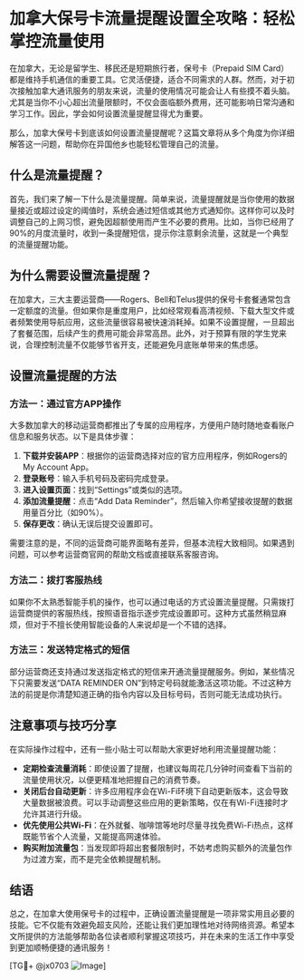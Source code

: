 # 加拿大保号卡流量提醒设置全攻略：轻松掌控流量使用

在加拿大，无论是留学生、移民还是短期旅行者，保号卡（Prepaid SIM Card）都是维持手机通信的重要工具。它灵活便捷，适合不同需求的人群。然而，对于初次接触加拿大通讯服务的朋友来说，流量的使用情况可能会让人有些摸不着头脑。尤其是当你不小心超出流量限额时，不仅会面临额外费用，还可能影响日常沟通和学习工作。因此，学会如何设置流量提醒显得尤为重要。

那么，加拿大保号卡到底该如何设置流量提醒呢？这篇文章将从多个角度为你详细解答这一问题，帮助你在异国他乡也能轻松管理自己的流量。

## 什么是流量提醒？

首先，我们来了解一下什么是流量提醒。简单来说，流量提醒就是当你使用的数据量接近或超过设定的阈值时，系统会通过短信或其他方式通知你。这样你可以及时调整自己的上网习惯，避免因超额使用而产生不必要的费用。比如，当你已经用了90%的月度流量时，收到一条提醒短信，提示你注意剩余流量，这就是一个典型的流量提醒功能。

## 为什么需要设置流量提醒？

在加拿大，三大主要运营商——Rogers、Bell和Telus提供的保号卡套餐通常包含一定额度的流量。但如果你是重度用户，比如经常观看高清视频、下载大型文件或者频繁使用导航应用，这些流量很容易被快速消耗掉。如果不设置提醒，一旦超出了套餐范围，后续产生的费用可能会非常高昂。此外，对于预算有限的学生党来说，合理控制流量不仅能够节省开支，还能避免月底账单带来的焦虑感。

## 设置流量提醒的方法

### 方法一：通过官方APP操作

大多数加拿大的移动运营商都推出了专属的应用程序，方便用户随时随地查看账户信息和服务状态。以下是具体步骤：

1. **下载并安装APP**：根据你的运营商选择对应的官方应用程序，例如Rogers的My Account App。
2. **登录账号**：输入手机号码及密码完成登录。
3. **进入设置页面**：找到“Settings”或类似的选项。
4. **添加流量提醒**：点击“Add Data Reminder”，然后输入你希望接收提醒的数据用量百分比（如90%）。
5. **保存更改**：确认无误后提交设置即可。

需要注意的是，不同的运营商可能界面略有差异，但基本流程大致相同。如果遇到问题，可以参考运营商官网的帮助文档或直接联系客服咨询。

### 方法二：拨打客服热线

如果你不太熟悉智能手机的操作，也可以通过电话的方式设置流量提醒。只需拨打运营商提供的客服热线，按照语音指示逐步完成设置即可。这种方式虽然稍显麻烦，但对于不擅长使用智能设备的人来说却是一个不错的选择。

### 方法三：发送特定格式的短信

部分运营商还支持通过发送指定格式的短信来开通流量提醒服务。例如，某些情况下只需要发送“DATA REMINDER ON”到特定号码就能激活这项功能。不过这种方法的前提是你清楚知道正确的指令内容以及目标号码，否则可能无法成功执行。

## 注意事项与技巧分享

在实际操作过程中，还有一些小贴士可以帮助大家更好地利用流量提醒功能：

- **定期检查流量消耗**：即使设置了提醒，也建议每周花几分钟时间查看下当前的流量使用状况，以便更精准地把握自己的消费节奏。
- **关闭后台自动更新**：许多应用程序会在Wi-Fi环境下自动更新版本，这会导致大量数据被浪费。可以手动调整这些应用的更新策略，仅在有Wi-Fi连接时才允许其进行升级。
- **优先使用公共Wi-Fi**：在外就餐、咖啡馆等地时尽量寻找免费Wi-Fi热点，这样既能节省个人流量，又能提高网速体验。
- **购买附加流量包**：当发现即将超出套餐限制时，不妨考虑购买额外的流量包作为过渡方案，而不是完全依赖提醒机制。

## 结语

总之，在加拿大使用保号卡的过程中，正确设置流量提醒是一项非常实用且必要的技能。它不仅能有效避免超支风险，还能让我们更加理性地对待网络资源。希望本文所提供的方法能够帮助各位读者顺利掌握这项技巧，并在未来的生活工作中享受到更加顺畅便捷的通讯服务！

[TG💪+ @jx0703 ![Image](https://github.com/user-attachments/assets/dbca1d08-cadb-493c-b0ec-ad6f7a83f270)]